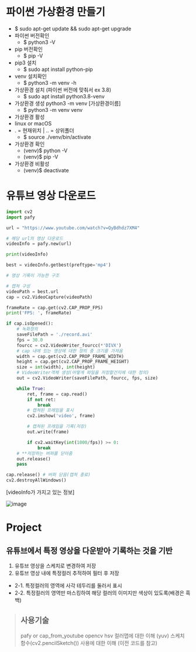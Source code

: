 # 파이썬 가상환경 만들기
- $ sudo apt-get update && sudo apt-get upgrade
- 파이썬 버전확인
  - $ python3 -V
- pip 버전확인
  - $ pip -V
- pip3 설치
  - $ sudo apt install python-pip
- venv 설치확인
  - $ python3 -m venv -h
- 가상환경 설치 (파이썬 버전에 맞춰서 ex 3.8)
  - $ sudo apt install python3.8-venv
- 가상환경 생성 python3 -m venv [가상환경이름]
  - $ python3 -m venv venv
- 가상환경 활성
- linux or macOS
- . = 현재위치 | .. = 상위폴더
  - $ source ./venv/bin/activate
- 가상환경 확인
  - (venv)$ python -V 
  - (venv)$ pip -V
- 가상환경 비활성
  - (venv)$ deactivate

# 유튜브 영상 다운로드
```python
import cv2
import pafy

url = "https://www.youtube.com/watch?v=QyBdhdz7XM4"

# 해당 url의 영상 다운로드 
videoInfo = pafy.new(url)

print(videoInfo)

best = videoInfo.getbest(preftype='mp4')

# 영상 기록이 가능한 구조

# 캡쳐 구성 
videoPath = best.url
cap = cv2.VideoCapture(videoPath)

frameRate = cap.get(cv2.CAP_PROP_FPS)
print('FPS: ', frameRate)

if cap.isOpened():
    # 녹화정의
    saveFilePath = './record.avi'
    fps = 30.0
    fourcc = cv2.VideoWriter_fourcc(*'DIVX')
    # cap 내에 있는 영상에 대한 정의 중 크기를 가져옴
    width = cap.get(cv2.CAP_PROP_FRAME_WIDTH)
    height = cap.get(cv2.CAP_PROP_FRAME_HEIGHT)
    size = int(width), int(height)
    # VideoWriter객체 생성(어떻게 파일을 저장할건지에 대한 정의)
    out = cv2.VideoWriter(saveFilePath, fourcc, fps, size)

    while True:
        ret, frame = cap.read()
        if not ret:
            break
        # 캡쳐된 프레임을 표시
        cv2.imshow('video', frame)

        # 캡쳐된 프레임을 기록(저장)
        out.write(frame)

        if cv2.waitKey(int(1000/fps)) >= 0:
            break
    # **저장하는 버퍼를 닫아줌
    out.release()
    pass

cap.release() # 버퍼 닫음(캡쳐 종료)
cv2.destroyAllWindows()

```
[videoInfo가 가지고 있는 정보]

![image](https://github.com/zzeonii/OpenCV_study/assets/129237950/ca31182a-81c5-40cf-9764-2b36380a1c18)


# Project
## 유튜브에서 특정 영상을 다운받아 기록하는 것을 기반 
1. 유튜브 영상을 스케치로 변경하여 저장
2. 유튜브 영상 내에 특정컬러 추적하여 필터 후 저장
  - 2-1. 특정컬러의 영역에 사각 테두리를 둘러서 표시 
  - 2-2. 특정컬러의 영역만 마스킹하여 해당 컬러의 이미지만 색상이 있도록(배경은 흑백)

> ## 사용기술
> pafy or cap_from_youtube
> opencv
> hsv 컬러맵에 대한 이해 (yuv)
> 스케치 함수(cv2.pencilSketch()) 사용에 대한 이해 (이전 코드를 참고)

```python
  
```
